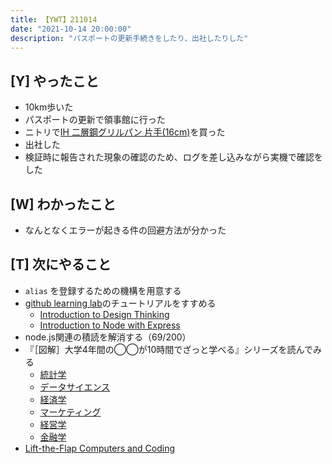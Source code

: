 ```yaml
---
title: 【YWT】211014
date: "2021-10-14 20:00:00"
description: "パスポートの更新手続きをしたり、出社したりした"
---
```


## [Y] やったこと

- 10km歩いた
- パスポートの更新で領事館に行った
- ニトリで[IH 二層鋼グリルパン 片手(16cm)](https://www.nitori-net.jp/ec/product/8949188s/#p-stockModal)を買った
- 出社した
- 検証時に報告された現象の確認のため、ログを差し込みながら実機で確認をした

## [W] わかったこと

- なんとなくエラーが起きる件の回避方法が分かった

## [T] 次にやること

- `alias` を登録するための機構を用意する
- [github learning lab](https://lab.github.com/githubtraining)のチュートリアルをすすめる
  - [Introduction to Design Thinking](https://lab.github.com/githubtraining/introduction-to-design-thinking)
  - [Introduction to Node with Express](https://lab.github.com/everydeveloper/introduction-to-node-with-express)
- node.js関連の積読を解消する（69/200）
- 『［図解］大学4年間の◯◯が10時間でざっと学べる』シリーズを読んでみる
  - [統計学](https://www.amazon.co.jp/dp/B07PXB4NN9)
  - [データサイエンス](https://www.amazon.co.jp/dp/B07XNW3TQM)
  - [経済学](https://www.amazon.co.jp/dp/B01KNLFHH6)
  - [マーケティング](https://www.amazon.co.jp/dp/B07BNC2SV3)
  - [経営学](https://www.amazon.co.jp/dp/B071SKDF3L)
  - [金融学](https://www.amazon.co.jp/dp/B07BB6Z7FW)
- [Lift-the-Flap Computers and Coding](https://www.amazon.co.jp/dp/1409591514)

<!-- https://twitter.com/camomile_cafe/status/1449533550991011840?s=20 -->
